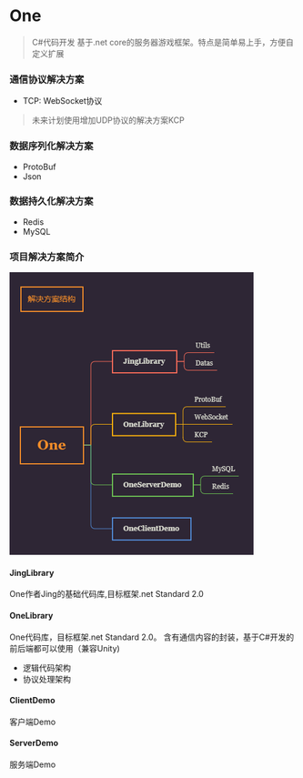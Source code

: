 # One

> C#代码开发 基于.net core的服务器游戏框架。特点是简单易上手，方便自定义扩展

### 通信协议解决方案  
- TCP: WebSocket协议

> 未来计划使用增加UDP协议的解决方案KCP

### 数据序列化解决方案
- ProtoBuf
- Json

### 数据持久化解决方案
- Redis
- MySQL

### 项目解决方案简介

![](Design/One.png)

#### JingLibrary
One作者Jing的基础代码库,目标框架.net Standard 2.0

#### OneLibrary
One代码库，目标框架.net Standard 2.0。 含有通信内容的封装，基于C#开发的前后端都可以使用（兼容Unity)
- 逻辑代码架构
- 协议处理架构

#### ClientDemo
客户端Demo

#### ServerDemo
服务端Demo




